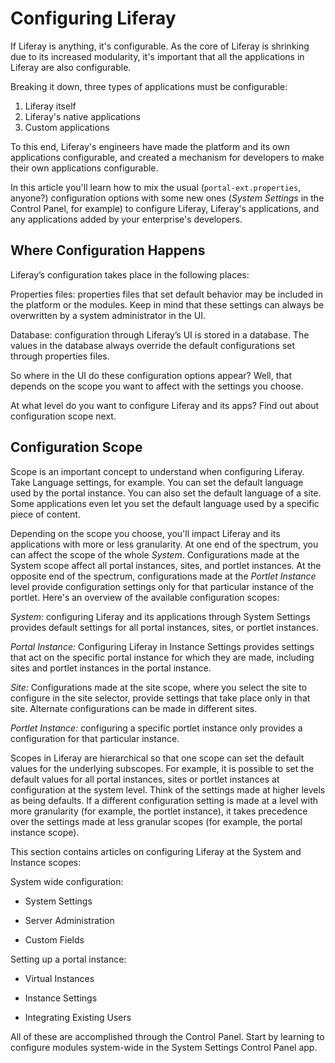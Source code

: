 # Configuring Liferay [](id=configuring-liferay)

If Liferay is anything, it's configurable. As the core of Liferay is shrinking
due to its increased modularity<!--Link to modularity docs-->, it's important
that all the applications in Liferay are also configurable. 

Breaking it down, three types of applications must be configurable:

1.  Liferay itself
2.  Liferay's native applications <!--Find a better term if this is
inappropriate-->
3.  Custom applications <!-- Better term needed, avoid custom-->

To this end, Liferay's engineers have made the platform and its own applications
configurable, and created a mechanism for developers to make their own
applications configurable<!--Link to dev docs-->.

In this article you'll learn how to mix the usual (`portal-ext.properties`,
anyone?) configuration options with some new ones (*System Settings* in the
Control Panel, for example) to configure Liferay, Liferay's applications, and
any applications added by your enterprise's developers.

## Where Configuration Happens [](id=where-configuration-happens)

Liferay’s configuration takes place in the following places: 

Properties files: properties files  that set default behavior may be included in
the platform or the modules. Keep in mind that these settings can always be
overwritten by a system administrator in the UI. 

Database: configuration through Liferay’s UI is stored in a database.  The
values in the database always override the default configurations set through
properties files.

So where in the UI do these configuration options appear? Well, that depends on
the scope you want to affect with the settings you choose.

At what level do you want to configure Liferay and its apps? Find out about
configuration scope next.

## Configuration Scope [](id=configuration-scope)

Scope is an important concept to understand when configuring Liferay. Take
Language settings, for example. You can set the default language used by the
portal instance. You can also set the default language of a site. Some
applications even let you set the default language used by a specific piece of
content. 

Depending on the scope you choose, you'll impact Liferay and its applications
with more or less granularity. At one end of the spectrum, you can affect the
scope of the whole *System*. Configurations made at the System scope affect all
portal instances, sites, and portlet instances. At the opposite end of the
spectrum, configurations made at the *Portlet Instance* level provide
configuration settings only for that particular instance of the portlet. Here's
an overview of the available configuration scopes:

*System:* configuring Liferay and its applications through System Settings
provides default settings for all portal instances, sites, or portlet instances.

*Portal Instance:* Configuring Liferay in Instance Settings provides settings that
act on the specific portal instance for which they are made, including sites
and portlet instances in the portal instance.

*Site:* Configurations made at the site scope, where you select the site to
configure in the site selector, provide settings that take place only in that
site. Alternate configurations can be made in different sites.

*Portlet Instance:* configuring a specific portlet instance only provides a
configuration for that particular instance.

<!-- Some sort of diagram for scope hierarchy -->

Scopes in Liferay are hierarchical so that one scope can set the default values
for the underlying subscopes. For example, it is possible to set the default
values for all portal instances, sites or portlet instances at configuration at
the system level. Think of the settings made at higher levels as being defaults.
If a different configuration setting is made at a level with more granularity
(for example, the portlet instance), it takes precedence over the settings made
at less granular scopes (for example, the portal instance scope).

This section contains articles on configuring Liferay at the System and Instance
scopes:

System wide configuration:

- System Settings

- Server Administration

- Custom Fields

Setting up a portal instance:

- Virtual Instances

- Instance Settings

- Integrating Existing Users

All of these are accomplished through the Control Panel. Start by learning to
configure modules system-wide in the System Settings Control Panel app.

<!--The purpose of this document is to explain the mechanism available to configure
Liferay 7. It is oriented towards new administrators but will also mention the
differences with Liferay 6.2 when appropriate for those who are used to it.
Concepts Liferay is a very configurable platform and it promotes its
applications to be very configurable. Both the platform and the applications are
build in a modular way, which means that they are formed by several
independently deployed modules and each of these modules will have its own
configuration.

























Liferay’s configuration can leave in the following places: Properties files:
these properties files may be included in the platform or the modules, although
they can always be overwritten by a system administrator.  Database: the
configuration that can be modified through Liferay’s UI is stored in a database.
The values in the database always override those set through properties files,
which at that point act as the defaults.

Another important concept to understand Liferay’s configuration is scopes.
Scopes allow having different configurations depending on the context. Here are
the existing scopes:

System
Portal Instance
Site
Portlet Instance

Scopes in Liferay are hierarchical so that one scope can set the default values
for the underlying subscopes. For example, it is possible to set the default
values for all portal instances, sites or portlet instances at configuration at
the system level. 

Developers interested in learning more about how to make their apps configurable
can read
https://docs.google.com/document/d/1oLYzZfLQwCeGY_i4zFfk34tlzAjnx15z2fMao71CFII/edit#heading=h.u00c482ufmfw

Best Practices
Prior to 7.0
Prior to 7.0, Liferay’s configuration management was in the form of:
portal.properties
portlet.properties

The best practice 

7.0 and Beyond

How can an administrator change a configuration option?  As mentioned above
there are several scopes. Depending on the scope you want the tool to change the
configuration is different:

System scope:

Core Platform configuration: It can be modified by using the portal-ext.properties file
Module configuration: for configuration of any deployed module at the system
scope there are two ways of doing it:

Use the System Settings tool in the Control Panel

Deploy a file which has the following name: [ConfigurationObject].cfg

Module properties: Some modules still use properties for configuration instead
of Configuration objects. In these cases the way to modify their configuration
is through a Fragment Bundle. This is just a bundle that contains a
portlet-ext.properties file with the overridden configuration. The MANIFEST of
the bundle can be generated with bnd easily. Here is an example bnd.bnd file:

Bundle-SymbolicName: com.liferay.journal.service.ext
Fragment-Host: com.liferay.journal.service;bundle-version=1.0.0
-includeresource: src/main/resources
And then place the overridden config in src/main/resources/portlet-ext.properties as follows:
    journal.article.view.permission.check.enabled=true 

    For more information, check the full example of a module that configures the journal-service module.

Portal Instance scope: 

Use Portal Settings in the Control Panel. Other
applications in the configuration section also allow configuring specific
functionalities

Site scope:

Use Site settings in the site administration menu.
Portlet instance scope:
Choose the “Configuration” option in the portlet menu accessed by clicking the three elipsis in the upper right corner.

-->


